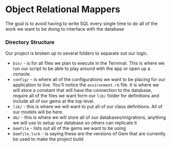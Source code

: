 # Object Relational Mappers

The goal is to avoid having to write SQL every single time to do all of the work
we want to be doing to interface with the database

### Directory Structure
Our project is broken up to several folders to separate out our logic.

- `bin/` - is for all files we plan to execute in the Terminal. This is where
we run our script to be able to play around with the app or open up a console.
- `config/` - is where all of the configurations we want to be placing for our
application to live. You'll notice the `environment.rb` file. It is where we
will store a constant that will have the connection to the database, require
all of the files we want form our `lib/` folder for definitions and include
all of our gems at the top level.
- `lib/` - this is where we will want to put all of our class definitions. All
of our models will be here.
- `db/` - this is where we will store all of our databases/migrations, anything
we will use to setup our database so others can replicate it
- `Gemfile` - lists out all of the gems we want to be using
- `Gemfile.lock` - is saying these are the versions of Gem that are currently be
used to make the project build
